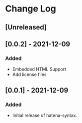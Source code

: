 # Change Log

## [Unreleased]

## [0.0.2] - 2021-12-09
### Added
- Embedded HTML Support
- Add license files

## [0.0.1] - 2021-12-09
### Added
- Initial release of hatena-syntax.
